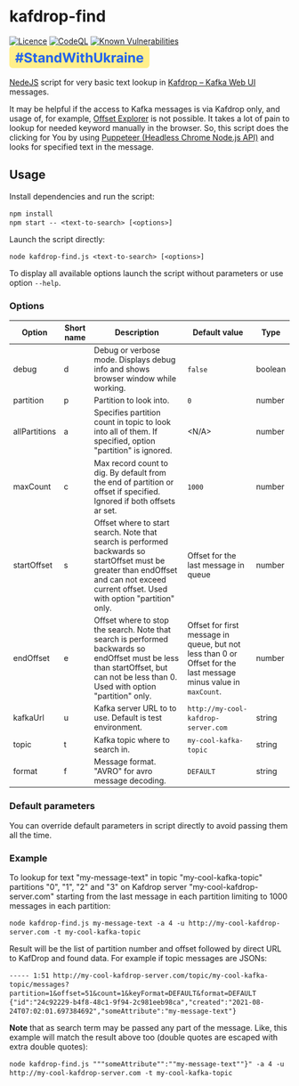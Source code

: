 # kafdrop-find

[![Licence](https://img.shields.io/github/license/aldise/kafdrop-find)](https://github.com/aldise/kafdrop-find/blob/main/LICENSE)
[![CodeQL](https://github.com/aldise/kafdrop-find/workflows/CodeQL/badge.svg)](https://github.com/aldise/kafdrop-find/actions?query=workflow%3ACodeQL "Code quality workflow status")
[![Known Vulnerabilities](https://snyk.io/test/github/aldise/kafdrop-find/badge.svg?targetFile=package.json)](https://snyk.io/test/github/aldise/kafdrop-find?targetFile=package.json "Snyk vulnerabilities")
[![Stand With Ukraine](https://raw.githubusercontent.com/vshymanskyy/StandWithUkraine/main/badges/StandWithUkraine.svg)](https://stand-with-ukraine.pp.ua)

[NedeJS](https://nodejs.org) script for very basic text lookup in [Kafdrop – Kafka Web UI](https://github.com/obsidiandynamics/kafdrop) messages.

It may be helpful if the access to Kafka messages is via Kafdrop only, and usage of, for example, [Offset Explorer](https://www.kafkatool.com/) is not possible.
It takes a lot of pain to lookup for needed keyword manually in the browser.
So, this script does the clicking for You by using [Puppeteer (Headless Chrome Node.js API)](https://github.com/puppeteer/puppeteer)
and looks for specified text in the message.

## Usage

Install dependencies and run the script:

    npm install
    npm start -- <text-to-search> [<options>]

Launch the script directly:

    node kafdrop-find.js <text-to-search> [<options>]

To display all available options launch the script without parameters or use option `--help`.

### Options

| Option        | Short name | Description                                                                                                                                                                               | Default value                                                                                                    | Type    |
|---------------|------------|-------------------------------------------------------------------------------------------------------------------------------------------------------------------------------------------|------------------------------------------------------------------------------------------------------------------|---------|
| debug         | d          | Debug or verbose mode. Displays debug info and shows browser window while working.                                                                                                        | `false`                                                                                                          | boolean |
| partition     | p          | Partition to look into.                                                                                                                                                                   | `0`                                                                                                              | number  |
| allPartitions | a          | Specifies partition count in topic to look into all of them. If specified, option "partition" is ignored.                                                                                 | <N/A>                                                                                                            | number  |
| maxCount      | c          | Max record count to dig. By default from the end of partition or offset if specified. Ignored if both offsets ar set.                                                                     | `1000`                                                                                                           | number  |
| startOffset   | s          | Offset where to start search. Note that search is performed backwards so startOffset must be greater than endOffset and can not exceed current offset. Used with option "partition" only. | Offset for the last message in queue                                                                             | number  |
| endOffset     | e          | Offset where to stop the search. Note that search is performed backwards so endOffset must be less than startOffset, but can not be less than 0. Used with option "partition" only.       | Offset for first message in queue, but not less than 0 or Offset for the last message minus value in `maxCount`. | number  |
| kafkaUrl      | u          | Kafka server URL to to use. Default is test environment.                                                                                                                                  | `http://my-cool-kafdrop-server.com`                                                                              | string  |
| topic         | t          | Kafka topic where to search in.                                                                                                                                                           | `my-cool-kafka-topic`                                                                                            | string  |
| format        | f          | Message format. "AVRO" for avro message decoding.                                                                                                                                         | `DEFAULT`                                                                                                        | string  |


### Default parameters

You can override default parameters in script directly to avoid passing them all the time.

### Example

To lookup for text "my-message-text" in topic "my-cool-kafka-topic" partitions "0", "1", "2" and "3" on Kafdrop server "my-cool-kafdrop-server.com"
starting from the last message in each partition limiting to 1000 messages in each partition:

    node kafdrop-find.js my-message-text -a 4 -u http://my-cool-kafdrop-server.com -t my-cool-kafka-topic

Result will be the list of partition number and offset followed by direct URL to KafDrop and found data. For example if topic messages are JSONs:

    ----- 1:51 http://my-cool-kafdrop-server.com/topic/my-cool-kafka-topic/messages?partition=1&offset=51&count=1&keyFormat=DEFAULT&format=DEFAULT
    {"id":"24c92229-b4f8-48c1-9f94-2c981eeb98ca","created":"2021-08-24T07:02:01.697384692","someAttribute":"my-message-text"}

**Note** that as search term may be passed any part of the message. Like, this example will match the result above too (double quotes are escaped with extra double quotes):

    node kafdrop-find.js """someAttribute"":""my-message-text""}" -a 4 -u http://my-cool-kafdrop-server.com -t my-cool-kafka-topic

